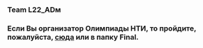 ### Team L22_ADм
### Если Вы организатор Олимпиады НТИ, то пройдите, пожалуйста, [сюда](Final/) или в папку Final.
